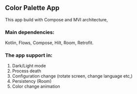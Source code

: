 ## Color Palette App
This app build with Compose and MVI architecture, 

### Main dependencies:
Kotlin, Flows, Compose, Hilt, Room, Retrofit.

### The app support in:
1. Dark/Light mode
2. Process death
3. Configuration change (rotate screen, change language etc,)
4. Persistency (Room)
5. Color change animation
